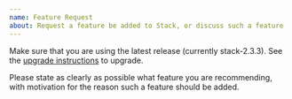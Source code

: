 ```yaml
---
name: Feature Request
about: Request a feature be added to Stack, or discuss such a feature
---
```


Make sure that you are using the latest release (currently stack-2.3.3).
See the [upgrade instructions](http://docs.haskellstack.org/en/stable/install_and_upgrade/#upgrade) to upgrade.

Please state as clearly as possible what feature you are recommending,
with motivation for the reason such a feature should be added.

